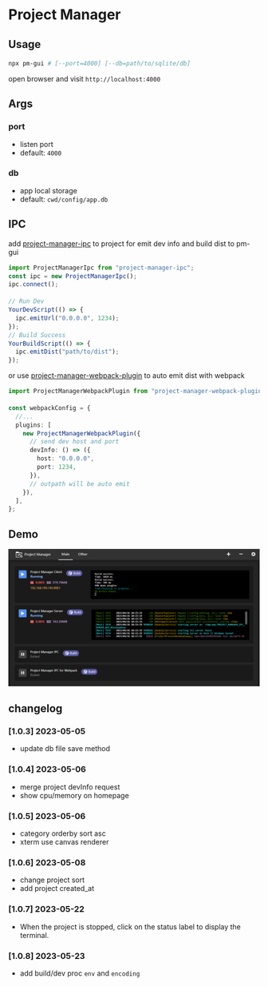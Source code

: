 # Project Manager

## Usage

```bash
npx pm-gui # [--port=4000] [--db=path/to/sqlite/db]
```

open browser and visit `http://localhost:4000`

## Args

### port

- listen port
- default: `4000`

### db

- app local storage
- default: `cwd/config/app.db`

## IPC

add [project-manager-ipc](https://www.npmjs.com/package/project-manager-ipc) to project for
emit dev info and build dist to pm-gui

```ts
import ProjectManagerIpc from "project-manager-ipc";
const ipc = new ProjectManagerIpc();
ipc.connect();

// Run Dev
YourDevScript(() => {
  ipc.emitUrl("0.0.0.0", 1234);
});
// Build Success
YourBuildScript(() => {
  ipc.emitDist("path/to/dist");
});
```

or use [project-manager-webpack-plugin](https://www.npmjs.com/package/project-manager-webpack-plugin) to auto emit dist with webpack

```ts
import ProjectManagerWebpackPlugin from "project-manager-webpack-plugin";

const webpackConfig = {
  //...
  plugins: [
    new ProjectManagerWebpackPlugin({
      // send dev host and port
      devInfo: () => ({
        host: "0.0.0.0",
        port: 1234,
      }),
      // outpath will be auto emit
    }),
  ],
};
```

## Demo

![image](./docs/main.png)

## changelog

### [1.0.3] 2023-05-05

- update db file save method

### [1.0.4] 2023-05-06

- merge project devInfo request
- show cpu/memory on homepage

### [1.0.5] 2023-05-06

- category orderby sort asc
- xterm use canvas renderer

### [1.0.6] 2023-05-08

- change project sort
- add project created_at

### [1.0.7] 2023-05-22

- When the project is stopped, click on the status label to display the terminal.

### [1.0.8] 2023-05-23

- add build/dev proc `env` and `encoding`
